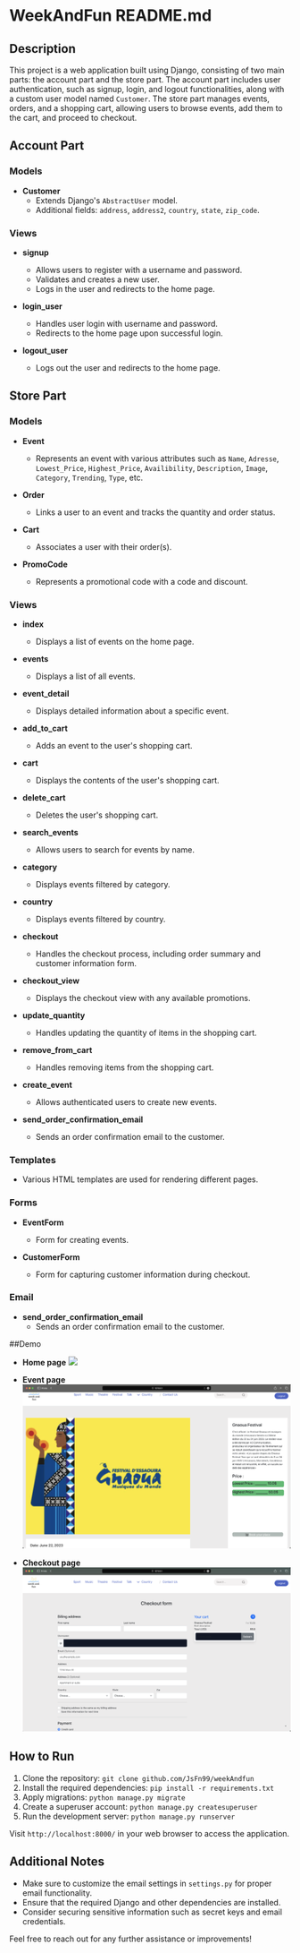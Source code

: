 # WeekAndFun README.md

## Description
This project is a web application built using Django, consisting of two main parts: the account part and the store part. The account part includes user authentication, such as signup, login, and logout functionalities, along with a custom user model named `Customer`. The store part manages events, orders, and a shopping cart, allowing users to browse events, add them to the cart, and proceed to checkout.

## Account Part
### Models
- **Customer**
  - Extends Django's `AbstractUser` model.
  - Additional fields: `address`, `address2`, `country`, `state`, `zip_code`.

### Views
- **signup**
  - Allows users to register with a username and password.
  - Validates and creates a new user.
  - Logs in the user and redirects to the home page.

- **login_user**
  - Handles user login with username and password.
  - Redirects to the home page upon successful login.

- **logout_user**
  - Logs out the user and redirects to the home page.

## Store Part
### Models
- **Event**
  - Represents an event with various attributes such as `Name`, `Adresse`, `Lowest_Price`, `Highest_Price`, `Availibility`, `Description`, `Image`, `Category`, `Trending`, `Type`, etc.
  
- **Order**
  - Links a user to an event and tracks the quantity and order status.

- **Cart**
  - Associates a user with their order(s).

- **PromoCode**
  - Represents a promotional code with a code and discount.

### Views
- **index**
  - Displays a list of events on the home page.

- **events**
  - Displays a list of all events.

- **event_detail**
  - Displays detailed information about a specific event.

- **add_to_cart**
  - Adds an event to the user's shopping cart.

- **cart**
  - Displays the contents of the user's shopping cart.

- **delete_cart**
  - Deletes the user's shopping cart.

- **search_events**
  - Allows users to search for events by name.

- **category**
  - Displays events filtered by category.

- **country**
  - Displays events filtered by country.

- **checkout**
  - Handles the checkout process, including order summary and customer information form.

- **checkout_view**
  - Displays the checkout view with any available promotions.

- **update_quantity**
  - Handles updating the quantity of items in the shopping cart.

- **remove_from_cart**
  - Handles removing items from the shopping cart.

- **create_event**
  - Allows authenticated users to create new events.

- **send_order_confirmation_email**
  - Sends an order confirmation email to the customer.

### Templates
- Various HTML templates are used for rendering different pages.

### Forms
- **EventForm**
  - Form for creating events.

- **CustomerForm**
  - Form for capturing customer information during checkout.

### Email
- **send_order_confirmation_email**
  - Sends an order confirmation email to the customer.

##Demo
- **Home page**
  ![](Home_Page.png)

- **Event page**
  ![](Event_Page.png)

- **Checkout page**
  ![](Checkout_Page.png)

## How to Run
1. Clone the repository: `git clone github.com/JsFn99/weekAndfun`
2. Install the required dependencies: `pip install -r requirements.txt`
3. Apply migrations: `python manage.py migrate`
4. Create a superuser account: `python manage.py createsuperuser`
5. Run the development server: `python manage.py runserver`

Visit `http://localhost:8000/` in your web browser to access the application.

## Additional Notes
- Make sure to customize the email settings in `settings.py` for proper email functionality.
- Ensure that the required Django and other dependencies are installed.
- Consider securing sensitive information such as secret keys and email credentials.

Feel free to reach out for any further assistance or improvements!
